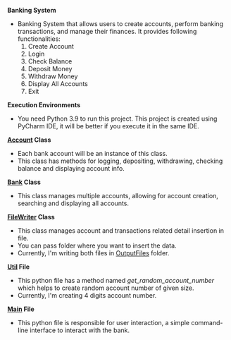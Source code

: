 **Banking System**
- Banking System that allows users to create accounts, perform banking transactions, and manage their finances. It provides following functionalities:
  1. Create Account 
  2. Login 
  3. Check Balance 
  4. Deposit Money
  5. Withdraw Money
  6. Display All Accounts
  7. Exit


**Execution Environments**
- You need Python 3.9 to run this project. This project is created using PyCharm IDE, it will be better if you execute it in the same IDE.

**[Account](src/Account.py) Class**
- Each bank account will be an instance of this class.
- This class has methods for logging, depositing, withdrawing, checking balance and displaying account info.


**[Bank](src/Bank.py) Class**
- This class manages multiple accounts, allowing for account creation, searching and displaying all accounts.


**[FileWriter](src/FileWriter.py) Class**
- This class manages account and transactions related detail insertion in file.
- You can pass folder where you want to insert the data.
- Currently, I'm writing both files in [OutputFiles](src/OutputFiles) folder.


**[Util](src/Util.py) File**
- This python file has a method named *get_random_account_number* which helps to create random account number of given size.
- Currently, I'm creating 4 digits account number.

**[Main](src/Main.py) File**
- This python file is responsible for user interaction, a simple command-line interface to interact with the bank.
